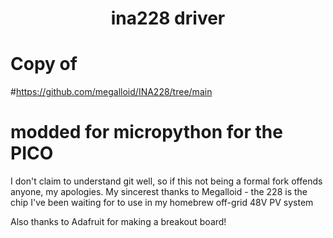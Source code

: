 # <CENTER> ina228 driver </CENTER>
# Copy of 
#https://github.com/megalloid/INA228/tree/main
# modded for micropython for the PICO 

I don't claim to understand git well, so if this not being a formal fork offends anyone, my apologies.
My sincerest thanks to Megalloid - the 228 is the chip I've been waiting for to use in my homebrew off-grid 48V PV system

Also thanks to Adafruit for making a breakout board! 



